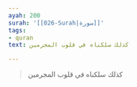 ```yaml
---
ayah: 200
surah: '[[026-Surah|سورة]]'
tags:
- quran
text: كذلك سلكناه في قلوب المجرمين

---
```

> كذلك سلكناه في قلوب المجرمين
